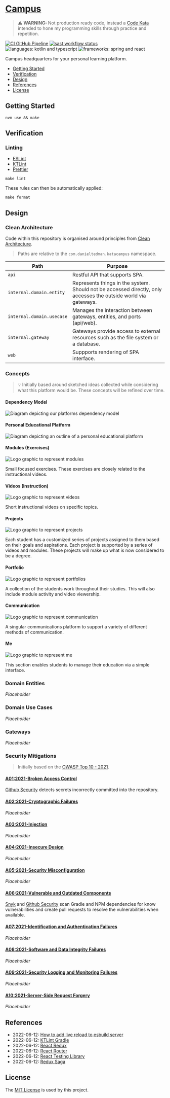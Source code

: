 # [Campus](https://github.com/dbtedman/kata-campus)

> **⚠️ WARNING:** Not production ready code, instead a [Code Kata](https://github.com/dbtedman#code-kata) intended to
> hone my programming skills through practice and repetition.

[![CI GitHub Pipeline](https://img.shields.io/github/workflow/status/dbtedman/kata-campus/ci?style=for-the-badge&logo=github&label=ci)](https://github.com/dbtedman/kata-campus/actions/workflows/ci.yml)
[![sast workflow status](https://img.shields.io/github/workflow/status/dbtedman/kata-campus/sast?style=for-the-badge&logo=github&label=sast)](https://github.com/dbtedman/kata-campus/actions/workflows/sast.yml)
![languages: kotlin and typescript](https://img.shields.io/badge/languages-kotlin%20and%20typescript-blue.svg?style=for-the-badge)
![frameworks: spring and react](https://img.shields.io/badge/frameworks-spring%20and%20react-blue.svg?style=for-the-badge)

Campus headquarters for your personal learning platform.

-   [Getting Started](#getting-started)
-   [Verification](#verification)
-   [Design](#design)
-   [References](#references)
-   [License](#license)

## Getting Started

```shell
nvm use && make
```

## Verification

### Linting

-   [ESLint](https://eslint.org)
-   [KTLint](https://ktlint.github.io)
-   [Prettier](https://prettier.io)

```shell
make lint
```

These rules can then be automatically applied:

```shell
make format
```

## Design

### Clean Architecture

Code within this repository is organised around principles
from [Clean Architecture](https://blog.cleancoder.com/uncle-bob/2012/08/13/the-clean-architecture.html).

> Paths are relative to the `com.danieltedman.katacampus` namespace.

| Path                      | Purpose                                                                                                         |
| ------------------------- | --------------------------------------------------------------------------------------------------------------- |
| `api`                     | Restful API that supports SPA.                                                                                  |
| `internal.domain.entity`  | Represents things in the system. Should not be accessed directly, only accesses the outside world via gateways. |
| `internal.domain.usecase` | Manages the interaction between gateways, entities, and ports (api/web).                                        |
| `internal.gateway`        | Gateways provide access to external resources such as the file system or a database.                            |
| `web`                     | Suppports rendering of SPA interface.                                                                           |

### Concepts

> 💡 Initially based around sketched ideas collected while considering what this platform would be. These concepts will
> be refined over time.

#### Dependency Model

![Diagram depicting our platforms dependency model](doc/asset/dependency-model.png)

#### Personal Educational Platform

![Diagram depicting an outline of a personal educational platform](doc/asset/personal-educational-platform.png)

#### Modules (Exercises)

![Logo graphic to represent modules](doc/asset/modules.png)

Small focused exercises. These exercises are closely related to the instructional videos.

#### Videos (Instruction)

![Logo graphic to represent videos](doc/asset/videos.png)

Short instructional videos on specific topics.

#### Projects

![Logo graphic to represent projects](doc/asset/projects.png)

Each student has a customized series of projects assigned to them based on their goals and aspirations. Each project is
supported by a series of videos and modules. These projects will make up what is now considered to be a degree.

#### Portfolio

![Logo graphic to represent portfolios](doc/asset/portfolio.png)

A collection of the students work throughout their studies. This will also include module activity and video viewership.

#### Communication

![Logo graphic to represent communication](doc/asset/communication.png)

A singular communications platform to support a variety of different methods of communication.

#### Me

![Logo graphic to represent me](doc/asset/me.png)

This section enables students to manage their education via a simple interface.

### Domain Entities

_Placeholder_

### Domain Use Cases

_Placeholder_

### Gateways

_Placeholder_

### Security Mitigations

> Initially based on the [OWASP Top 10 - 2021](https://owasp.org/www-project-top-ten/).

#### [A01:2021-Broken Access Control](https://owasp.org/Top10/A01_2021-Broken_Access_Control/)

[Github Security](https://github.com/features/security) detects secrets incorrectly committed into the repository.

#### [A02:2021-Cryptographic Failures](https://owasp.org/Top10/A02_2021-Cryptographic_Failures/)

_Placeholder_

#### [A03:2021-Injection](https://owasp.org/Top10/A03_2021-Injection/)

_Placeholder_

#### [A04:2021-Insecure Design](https://owasp.org/Top10/A04_2021-Insecure_Design/)

_Placeholder_

#### [A05:2021-Security Misconfiguration](https://owasp.org/Top10/A05_2021-Security_Misconfiguration/)

_Placeholder_

#### [A06:2021-Vulnerable and Outdated Components](https://owasp.org/Top10/A06_2021-Vulnerable_and_Outdated_Components/)

[Snyk](https://snyk.io) and [Github Security](https://github.com/features/security) scan Gradle and NPM dependencies for
know vulnerabilities and create pull requests to resolve the vulnerabilities when available.

#### [A07:2021-Identification and Authentication Failures](https://owasp.org/Top10/A07_2021-Identification_and_Authentication_Failures/)

_Placeholder_

#### [A08:2021-Software and Data Integrity Failures](https://owasp.org/Top10/A08_2021-Software_and_Data_Integrity_Failures/)

_Placeholder_

#### [A09:2021-Security Logging and Monitoring Failures](https://owasp.org/Top10/A09_2021-Security_Logging_and_Monitoring_Failures/)

_Placeholder_

#### [A10:2021-Server-Side Request Forgery](https://owasp.org/Top10/A10_2021-Server-Side_Request_Forgery_%28SSRF%29/)

_Placeholder_

## References

-   2022-06-12: [How to add live reload to esbuild server](https://how-to.dev/how-to-add-live-reload-to-esbuild-server)
-   2022-06-12: [KTLint Gradle](https://github.com/JLLeitschuh/ktlint-gradle)
-   2022-06-12: [React Redux](https://react-redux.js.org/tutorials/quick-start)
-   2022-06-12: [React Router](https://reactrouterdotcom.fly.dev/docs/en/v6)
-   2022-06-12: [React Testing Library](https://testing-library.com/docs/react-testing-library/example-intro)
-   2022-06-12: [Redux Saga](https://redux-saga.js.org)

## License

The [MIT License](./LICENSE.md) is used by this project.
